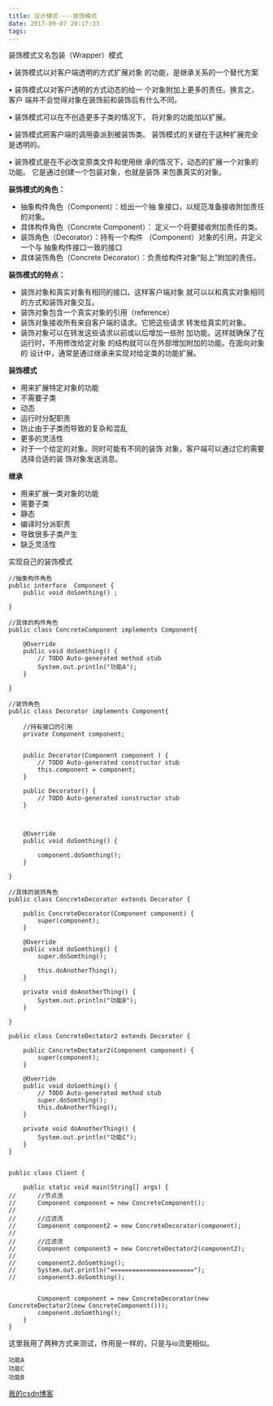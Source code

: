 ```yaml
---
title: 设计模式----装饰模式
date: 2017-09-07 20:17:33
tags:
---
```




装饰模式又名包装（Wrapper）模式 

• 装饰模式以对客户端透明的方式扩展对象 的功能，是继承关系的一个替代方案 

• 装饰模式以对客户透明的方式动态的给一 个对象附加上更多的责任。换言之，客户 端并不会觉得对象在装饰前和装饰后有什么不同。

• 装饰模式可以在不创造更多子类的情况下， 将对象的功能加以扩展。

• 装饰模式把客户端的调用委派到被装饰类。 装饰模式的关键在于这种扩展完全是透明的。

• 装饰模式是在不必改变原类文件和使用继 承的情况下，动态的扩展一个对象的功能。 它是通过创建一个包装对象，也就是装饰 来包裹真实的对象。

**装饰模式的角色：** 
- 抽象构件角色（Component）：给出一个抽 象接口，以规范准备接收附加责任的对象。 
- 具体构件角色（Concrete Component）： 定义一个将要接收附加责任的类。 
- 装饰角色（Decorator）：持有一个构件 （Component）对象的引用，并定义一个与 抽象构件接口一致的接口 
- 具体装饰角色（Concrete  Decorator）：负责给构件对象“贴上”附加的责任。

**装饰模式的特点：**
-  装饰对象和真实对象有相同的接口。这样客户端对象 就可以以和真实对象相同的方式和装饰对象交互。
-  装饰对象包含一个真实对象的引用（reference）
-  装饰对象接收所有来自客户端的请求。它把这些请求 转发给真实的对象。 
-  装饰对象可以在转发这些请求以前或以后增加一些附 加功能。这样就确保了在运行时，不用修改给定对象 的结构就可以在外部增加附加的功能。在面向对象的 设计中，通常是通过继承来实现对给定类的功能扩展。

 **装饰模式** 
- 用来扩展特定对象的功能 
-  不需要子类 
-   动态 
-   运行时分配职责
-   防止由于子类而导致的复杂和混乱
-   更多的灵活性
-   对于一个给定的对象，同时可能有不同的装饰 对象，客户端可以通过它的需要选择合适的装 饰对象发送消息。

**继承**
- 用来扩展一类对象的功能 
- 需要子类 
- 静态 
- 编译时分派职责
- 导致很多子类产生 
- 缺乏灵活性

 实现自己的装饰模式
 
 
```
//抽象构件角色
public interface  Component {
	public void doSomthing() ;
	
}

```

```
//具体的构件角色
public class ConcreteComponent implements Component{

	@Override
	public void doSomthing() {
		// TODO Auto-generated method stub
		System.out.println("功能A");
	}

}

```

```
//装饰角色
public class Decorator implements Component{

	//持有接口的引用
	private Component component;
	
	
	public Decorator(Component component ) {
		// TODO Auto-generated constructor stub
		this.component = component;
	}
	
	public Decorator() {
		// TODO Auto-generated constructor stub
	}
	
	
	
	@Override
	public void doSomthing() {

		component.doSomthing();
	}

}

```

```
//具体的装饰角色
public class ConcreteDecorator extends Decorator {

	public ConcreteDecorator(Component component) {
		super(component);
	}

	@Override
	public void doSomthing() {
		super.doSomthing();

		this.doAnotherThing();
	}

	private void doAnotherThing() {
		System.out.println("功能B");
	}

}

```

 
```
public class ConcreteDectator2 extends Decorator {

	public ConcreteDectator2(Component component) {
		super(component);
	}

	@Override
	public void doSomthing() {
		// TODO Auto-generated method stub
		super.doSomthing();
		this.doAnotherThing();
	}

	private void doAnotherThing() {
		System.out.println("功能C");
	}
}

```

```

public class Client {

	public static void main(String[] args) {
//		//节点流
//		Component component = new ConcreteComponent();
//		
//		//过滤流
//		Component component2 = new ConcreteDecorator(component);
//		
//		//过滤流
//		Component component3 = new ConcreteDectator2(component2);
//		
//		component2.doSomthing();
//		System.out.println("=======================");
//		component3.doSomthing();
		
		
		Component component = new ConcreteDecorator(new ConcreteDectator2(new ConcreteComponent()));
		component.doSomthing();
	}
}

```

 这里我用了两种方式来测试，作用是一样的，只是与io流更相似。
 

```
功能A
功能C
功能B
```
 
 
 

[我的csdn博客](https://blog.csdn.net/prairie97)